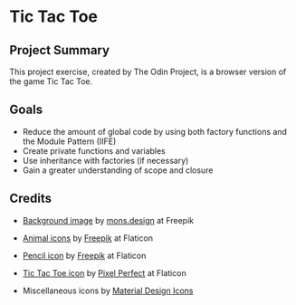 # Tic Tac Toe

## Project Summary

This project exercise, created by The Odin Project, is a browser version of
the game Tic Tac Toe. 

## Goals

* Reduce the amount of global code by using both factory functions and
  the Module Pattern (IIFE)
* Create private functions and variables
* Use inheritance with factories (if necessary)
* Gain a greater understanding of scope and closure

## Credits

* [Background image](https://www.freepik.com/free-vector/tropical-leaves-background-with-pastel-color-stains_18380813.htm#query=background%20pastel&position=41&from_view=search) by [mons.design](https://www.freepik.com/author/mons-design) at Freepik

* [Animal icons](https://www.flaticon.com/packs/animals-54) by [Freepik](https://www.freepik.com/author/freepik) at Flaticon

* [Pencil icon](https://www.flaticon.com/free-icon/pencil_3094216?related_id=3094216&origin=search) by [Freepik](https://www.freepik.com/author/freepik) at Flaticon

* [Tic Tac Toe icon](https://www.flaticon.com/free-icon/tic-tac-toe_891988) by [Pixel Perfect](https://www.flaticon.com/authors/pixel-perfect) at Flaticon

* Miscellaneous icons by [Material Design Icons](https://materialdesignicons.com/)